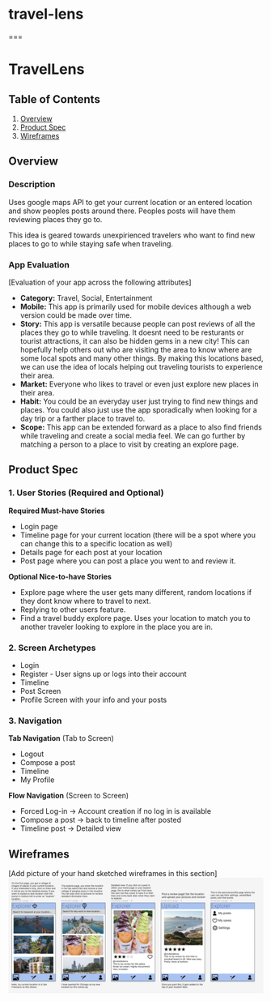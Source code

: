# travel-lens
===

# TravelLens

## Table of Contents
1. [Overview](#Overview)
1. [Product Spec](#Product-Spec)
1. [Wireframes](#Wireframes)


## Overview
### Description
Uses google maps API to get your current location or an entered location and show peoples posts around there. Peoples posts will have them reviewing places they go to. 

This idea is geared towards unexpirienced travelers who want to find new places to go to while staying safe when traveling. 

### App Evaluation
[Evaluation of your app across the following attributes]
- **Category:** Travel, Social, Entertainment
- **Mobile:** This app is primarily used for mobile devices although a web version could be made over time.
- **Story:** This app is versatile because people can post reviews of all the places they go to while traveling. It doesnt need to be resturants or tourist attractions, it can also be hidden gems in a new city! This can hopefully help others out who are visiting the area to know where are some local spots and many other things. By making this locations based, we can use the idea of locals helping out traveling tourists to experience their area. 
- **Market:** Everyone who likes to travel or even just explore new places in their area. 
- **Habit:** You could be an everyday user just trying to find new things and places. You could also just use the app sporadically when looking for a day trip or a farther place to travel to. 
- **Scope:** This app can be extended forward as a place to also find friends while traveling and create a social media feel. We can go further by matching a person to a place to visit by creating an explore page. 

## Product Spec

### 1. User Stories (Required and Optional)

**Required Must-have Stories**

* Login page
* Timeline page for your current location (there will be a spot where you can change this to a specific location as well)
* Details page for each post at your location
* Post page where you can post a place you went to and review it. 

**Optional Nice-to-have Stories**

* Explore page where the user gets many different, random locations if they dont know where to travel to next. 
* Replying to other users feature. 
* Find a travel buddy explore page. Uses your location to match you to another traveler looking to explore in the place you are in.

### 2. Screen Archetypes

* Login
* Register - User signs up or logs into their account
* Timeline
* Post Screen 
* Profile Screen with your info and your posts

### 3. Navigation

**Tab Navigation** (Tab to Screen)

* Logout
* Compose a post
* Timeline
* My Profile

**Flow Navigation** (Screen to Screen)

* Forced Log-in -> Account creation if no log in is available
* Compose a post -> back to timeline after posted
* Timeline post -> Detailed view

## Wireframes
[Add picture of your hand sketched wireframes in this section]
<img src="./Screen Shot 2022-06-14 at 11.46.20 AM.png" width=600>
